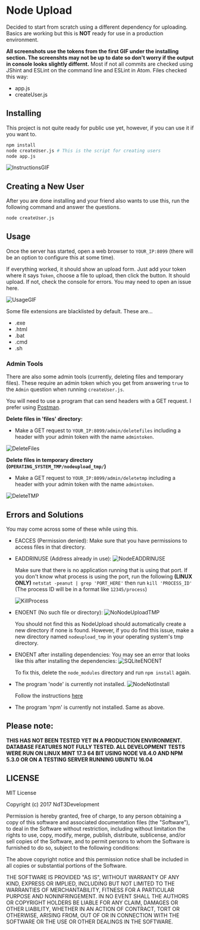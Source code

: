 # Node Upload
Decided to start from scratch using a different dependency for uploading. Basics are working but this is **NOT** ready for use in a production environment.

**All screenshots use the tokens from the first GIF under the installing section. The screenshts may not be up to date so don't worry if the output in console looks slightly differnt.**
Most if not all commits are checked using JShint and ESLint on the command line and ESLint in Atom. Files checked this way:
- app.js
- createUser.js

## Installing
This project is not quite ready for public use yet, however, if you can use it if you want to.

```sh
npm install
node createUser.js # This is the script for creating users
node app.js
```

![InstructionsGIF](https://i.imgur.com/gMNDSZC.gif)

## Creating a New User
After you are done installing and your friend also wants to use this, run the following command and answer the questions.

```sh
node createUser.js
```

## Usage

Once the server has started, open a web browser to `YOUR_IP:8099` (there will be an option to configure this at some time).

If everything worked, it should show an upload form. Just add your token where it says `Token`, choose a file to upload, then click the button. It should upload. If not, check the console for errors. You may need to open an issue here.

![UsageGIF](https://i.imgur.com/bZqbH0t.png)

Some file extensions are blacklisted by default. These are...
- .exe
- .html
- .bat
- .cmd
- .sh

### Admin Tools

There are also some admin tools (currently, deleting files and temporary files). These require an admin token which you get from answering `true` to the `Admin` question when running `createUser.js`.

You will need to use a program that can send headers with a GET request. I prefer using [Postman](https://getpostman.com).

 **Delete files in 'files' directory:**
  - Make a GET request to `YOUR_IP:8099/admin/deletefiles` including a header with your admin token with the name `admintoken`.

  ![DeleteFiles](https://i.imgur.com/aVtL3d7.png)

  **Delete files in temporary directory (`OPERATING_SYSTEM_TMP/nodeupload_tmp/`)**
  - Make a GET request to `YOUR_IP:8099/admin/deletetmp` including a header with your admin token with the name `admintoken`.
  
  ![DeleteTMP](https://i.imgur.com/XXUjU38.png)

## Errors and Solutions
You may come across some of these while using this.

- EACCES (Permission denied): Make sure that you have permissions to access files in that directory.

- EADDRINUSE (Address already in use):
![NodeEADDRINUSE](https://i.imgur.com/gjOM9Vp.png)

  Make sure that there is no application running that is using that port. If you don't know what process is using the port, run the following **(LINUX ONLY)** `netstat -peanut | grep 'PORT_HERE'` then run `kill 'PROCESS_ID'` (The process ID will be in a format like `12345/process`)

  ![KillProcess](https://i.imgur.com/zlgFpew.png)

- ENOENT (No such file or directory):
![NoNodeUploadTMP](https://i.imgur.com/lxe00fe.png)

  You should not find this as NodeUpload should automatically create a new directory if none is found. However, if you do find this issue, make a new directory named `nodeupload_tmp` in your operating system's tmp directory.

- ENOENT after installing dependencies: You may see an error that looks like this after installing the dependencies:
![SQLiteENOENT](https://i.imgur.com/bhJ7BbG.png)

  To fix this, delete the `node_modules` directory and run `npm install` again.

- The program 'node' is currently not installed.
![NodeNotInstall](https://i.imgur.com/xUHT8FJ.png)

  Follow the instructions [here](https://nodejs.org/en/download/package-manager/)

- The program 'npm' is currently not installed.
  Same as above.

## Please note:
**THIS HAS NOT BEEN TESTED YET IN A PRODUCTION ENVIRONMENT. DATABASE FEATURES NOT FULLY TESTED. ALL DEVELOPMENT TESTS WERE RUN ON LINUX MINT 17.3 64 BIT USING NODE V8.4.0 AND NPM 5.3.0 OR ON A TESTING SERVER RUNNING UBUNTU 16.04**

## LICENSE
MIT License

Copyright (c) 2017 NdT3Development

Permission is hereby granted, free of charge, to any person obtaining a copy
of this software and associated documentation files (the "Software"), to deal
in the Software without restriction, including without limitation the rights
to use, copy, modify, merge, publish, distribute, sublicense, and/or sell
copies of the Software, and to permit persons to whom the Software is
furnished to do so, subject to the following conditions:

The above copyright notice and this permission notice shall be included in all
copies or substantial portions of the Software.

THE SOFTWARE IS PROVIDED "AS IS", WITHOUT WARRANTY OF ANY KIND, EXPRESS OR
IMPLIED, INCLUDING BUT NOT LIMITED TO THE WARRANTIES OF MERCHANTABILITY,
FITNESS FOR A PARTICULAR PURPOSE AND NONINFRINGEMENT. IN NO EVENT SHALL THE
AUTHORS OR COPYRIGHT HOLDERS BE LIABLE FOR ANY CLAIM, DAMAGES OR OTHER
LIABILITY, WHETHER IN AN ACTION OF CONTRACT, TORT OR OTHERWISE, ARISING FROM,
OUT OF OR IN CONNECTION WITH THE SOFTWARE OR THE USE OR OTHER DEALINGS IN THE
SOFTWARE.
